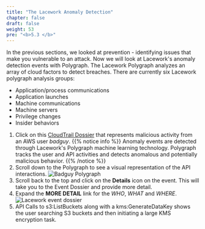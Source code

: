 ```yaml
---
title: "The Lacework Anomaly Detection"
chapter: false
draft: false
weight: 53
pre: "<b>5.3 </b>"
---
```


In the previous sections, we looked at prevention - identifying issues that make you vulnerable to an attack. Now we will look at Lacework's anomaly detection events with Polygraph. The Lacework Polygraph analyzes an array of cloud factors to detect breaches. There are currently six Lacework polygraph analysis groups:

* Application/process communications
* Application launches
* Machine communications
* Machine servers
* Privilege changes
* Insider behaviors

1. Click on this [CloudTrail Dossier](https://laceworkshop.lacework.net/ui/home?dossierTemplate=CloudTrailDossier&filters=eyJzdGFydFRpbWUiOjE2NTM0Mjk2MDAwMDAsImVuZFRpbWUiOjE2NTM0MzMyMDAwMDAsImZpbHRlcnMiOnsiQ2xvdWRUcmFpbEZpbHRlcnMuQVdTX1VTRVJOQU1FIjp7ImluY2x1ZGVzIjpbIklBTVVzZXIvOTExMjkwNzE2NDMwOmJhZGd1eSJdfX19&params=eyJkb3NzaWVyVGVtcGxhdGUiOiJDbG91ZFRyYWlsRG9zc2llciIsImRpc3BsYXlOYW1lIjoic3JjX3VzZXJuYW1lIiwiZGlzcGxheVZhbHVlIjoiSUFNVXNlci85MTEyOTA3MTY0MzA6YmFkZ3V5Iiwia2V5cyI6eyJmaWx0ZXJzIjpbeyJmaWVsZCI6IkNsb3VkVHJhaWxGaWx0ZXJzLkFXU19VU0VSTkFNRSIsInZhbHVlIjoiSUFNVXNlci85MTEyOTA3MTY0MzA6YmFkZ3V5IiwidHlwZSI6ImVxIn1dfX0=&ci=LACEWORK_C589473C94849FA7EEEE1C5F4C888811610291125E817EC) 
      that represents malicious activity from an AWS user _badguy_.
   {{% notice info %}} 
      Anomaly events are detected through Lacework's Polygraph machine learning technology. Polygraph tracks the user and API activities and detects anomalous and potentially malicious behavior. 
   {{% /notice %}}
2. Scroll down to the Polygraph to see a visual representation of the API interactions.
   ![Badguy Polygraph](/images/badguy-polygraph.png)
3. Scroll back to the top and click on the **Details** icon on the event. This will take you to the Event Dossier and provide more detail.
4. Expand the **MORE DETAIL** link for the _WHO_, _WHAT_ and _WHERE_.
   ![Lacework event dossier](/images/anom-lacework-event-dossier.png)
5. API Calls to s3:ListBuckets along with a kms:GenerateDataKey shows the user searching S3 buckets and then initiating a large KMS encryption task.

